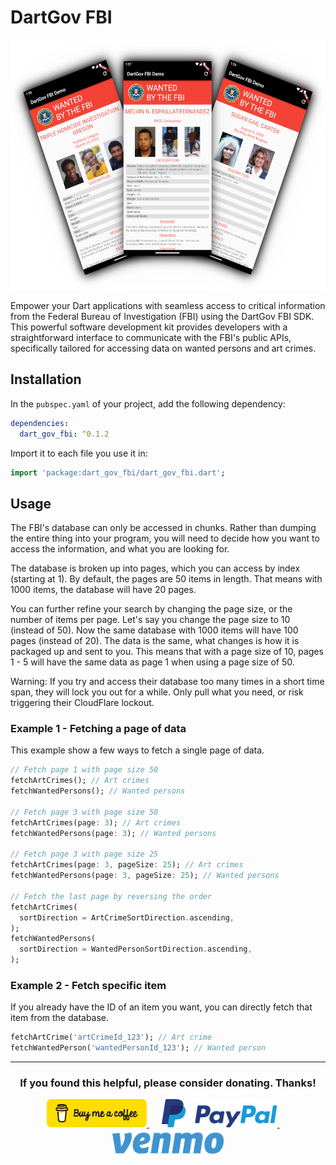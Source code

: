 # DartGov FBI

<img src="https://raw.githubusercontent.com/babincc/dart_gov_fbi/master/resources/dart_gov_fbi_demo.png" alt="Three screenshots from the example program." height="400">

Empower your Dart applications with seamless access to critical information from the Federal Bureau of Investigation (FBI) using the DartGov FBI SDK. This powerful software development kit provides developers with a straightforward interface to communicate with the FBI's public APIs, specifically tailored for accessing data on wanted persons and art crimes.

## Installation

In the `pubspec.yaml` of your project, add the following dependency:

```yaml
dependencies:
  dart_gov_fbi: ^0.1.2
```

Import it to each file you use it in:

```dart
import 'package:dart_gov_fbi/dart_gov_fbi.dart';
```

## Usage

The FBI's database can only be accessed in chunks. Rather than dumping the entire thing into your program, you will need to decide how you want to access the information, and what you are looking for.

The database is broken up into pages, which you can access by index (starting at 1). By default, the pages are 50 items in length. That means with 1000 items, the database will have 20 pages.

You can further refine your search by changing the page size, or the number of items per page. Let's say you change the page size to 10 (instead of 50). Now the same database with 1000 items will have 100 pages (instead of 20). The data is the same, what changes is how it is packaged up and sent to you. This means that with a page size of 10, pages 1 - 5 will have the same data as page 1 when using a page size of 50.

Warning: If you try and access their database too many times in a short time span, they will lock you out for a while. Only pull what you need, or risk triggering their CloudFlare lockout.

### Example 1 - Fetching a page of data

This example show a few ways to fetch a single page of data.

```dart
// Fetch page 1 with page size 50
fetchArtCrimes(); // Art crimes
fetchWantedPersons(); // Wanted persons

// Fetch page 3 with page size 50
fetchArtCrimes(page: 3); // Art crimes
fetchWantedPersons(page: 3); // Wanted persons

// Fetch page 3 with page size 25
fetchArtCrimes(page: 3, pageSize: 25); // Art crimes
fetchWantedPersons(page: 3, pageSize: 25); // Wanted persons

// Fetch the last page by reversing the order
fetchArtCrimes(
  sortDirection = ArtCrimeSortDirection.ascending,
);
fetchWantedPersons(
  sortDirection = WantedPersonSortDirection.ascending,
);
```

### Example 2 - Fetch specific item

If you already have the ID of an item you want, you can directly fetch that item from the database.

```dart
fetchArtCrime('artCrimeId_123'); // Art crime
fetchWantedPerson('wantedPersonId_123'); // Wanted person
```

<hr>

<h3 align="center">If you found this helpful, please consider donating. Thanks!</h3>
<p align="center">
  <a href="https://www.buymeacoffee.com/babincc" target="_blank">
    <img src="https://raw.githubusercontent.com/babincc/dart_gov_fbi/master/resources/donate_icons/buy_me_a_coffee_logo.png" alt="buy me a coffee" height="45">
  </a>
  &nbsp;&nbsp;&nbsp;&nbsp;
  <a href="https://paypal.me/cssbabin" target="_blank">
    <img src="https://raw.githubusercontent.com/babincc/dart_gov_fbi/master/resources/donate_icons/pay_pal_logo.png" alt="paypal" height="45">
  </a>
  &nbsp;&nbsp;&nbsp;&nbsp;
  <a href="https://venmo.com/u/babincc" target="_blank">
    <img src="https://raw.githubusercontent.com/babincc/dart_gov_fbi/master/resources/donate_icons/venmo_logo.png" alt="venmo" height="45">
  </a>
</p>
<br><br>
